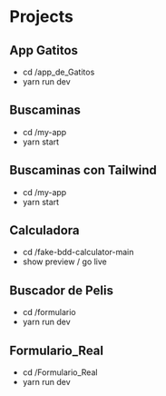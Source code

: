 # Projects

## App Gatitos
- cd /app_de_Gatitos
- yarn run dev

## Buscaminas
- cd /my-app
- yarn start

## Buscaminas con Tailwind
- cd /my-app
- yarn start

## Calculadora
- cd /fake-bdd-calculator-main
- show preview / go live

## Buscador de Pelis
- cd /formulario
- yarn run dev

## Formulario_Real
- cd /Formulario_Real
- yarn run dev
